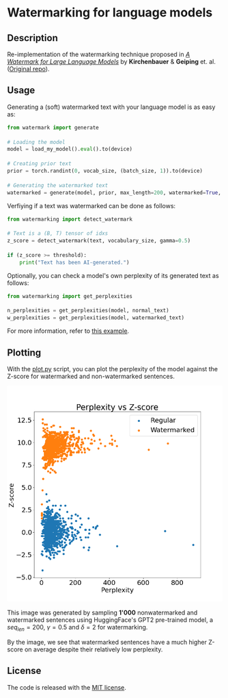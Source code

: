 # Watermarking for language models
## Description
Re-implementation of the watermarking technique proposed in [*A Watermark for Large Language Models*](https://arxiv.org/abs/2301.10226v2)
by **Kirchenbauer** & **Geiping** et. al. ([Original repo](https://github.com/jwkirchenbauer/lm-watermarking)).

## Usage
Generating a (soft) watermarked text with your language model is as easy as:

```python
from watermark import generate

# Loading the model
model = load_my_model().eval().to(device)

# Creating prior text
prior = torch.randint(0, vocab_size, (batch_size, 1)).to(device)

# Generating the watermarked text
watermarked = generate(model, prior, max_length=200, watermarked=True, gamma=0.5, delta=2)
```

Verfiying if a text was watermarked can be done as follows:

```python
from watermarking import detect_watermark

# Text is a (B, T) tensor of idxs
z_score = detect_watermark(text, vocabulary_size, gamma=0.5)

if (z_score >= threshold):
    print("Text has been AI-generated.")
```

Optionally, you can check a model's own perplexity of its generated text as follows:

```python
from watermarking import get_perplexities

n_perplexities = get_perplexities(model, normal_text)
w_perplexities = get_perplexities(model, watermarked_text)
```


For more information, refer to [this example](./../src/main.py).

## Plotting

With the [plot.py](./../src/plot.py) script, you can plot the perplexity of the model against the Z-score for watermarked and non-watermarked sentences.

<img src="./imgs/perplexity_vs_zscore_(n=1000,%20seq_len=200,%20gamma=0.5,%20delta=2.0).png" width=600px />

This image was generated by sampling **1'000** nonwatermarked and watermarked sentences using HuggingFace's GPT2 pre-trained model, a $seq_{len}=200$, $\gamma = 0.5$ and $\delta=2$ for watermarking.

By the image, we see that watermarked sentences have a much higher Z-score on average despite their relatively low perplexity.


## License
The code is released with the [MIT license](./../LICENSE).
